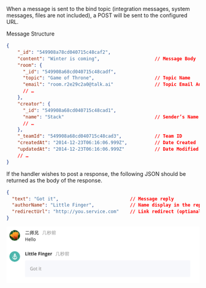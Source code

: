 When a message is sent to the bind topic (integration messages, system messages, files are not included), a POST will be sent to the configured URL.

Message Structure

```json
{
    "_id": "549908a78cd040715c48caf2",
    "content": "Winter is coming",                    // Message Body
    "room": {
      "_id": "549908a68cd040715c48cadf",
      "topic": "Game of Throne",                      // Topic Name
      "email": "room.r2e29c2a0@talk.ai"               // Topic Email Address
      // …
    },
    "creator": {
      "_id": "549908a68cd040715c48cad1",
      "name": "Stack"                                 // Sender’s Name
      // …
    },
    "_teamId": "549908a68cd040715c48cad3",            // Team ID
    "createdAt": "2014-12-23T06:16:06.999Z",          // Date Created
    "updatedAt": "2014-12-23T06:16:06.999Z"           // Date Modified
    // …
}
```

If the handler wishes to post a response, the following JSON should be returned as the body of the response.

```json
{
  "text": "Got it",                          // Message reply
  "authorName": "Little Finger",             // Name display in the reply (optional)
  "redirectUrl": "http://you.service.com"    // Link redirect (optianal)
}
```

![](/images/inte-guide/sample-outgoing-1.png)
